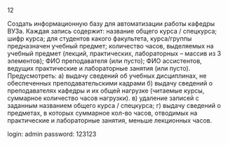 12

Создать информационную базу для автоматизации работы кафедры ВУЗа. Каждая запись содержит:
название общего курса / спецкурса;
шифр курса;
для студентов какого факультета, курса/группы предназначен учебный предмет;
количество часов, выделяемых на учебный предмет (лекций, практических, лабораторных – массив из 3 элементов);
ФИО преподавателя (или пусто);
ФИО ассистентов, ведущих практические и лабораторные занятия (или пусто).
Предусмотреть:
а) выдачу сведений об учебных дисциплинах, не обеспеченных преподавательскими кадрами
б) выдачу сведений о преподавателях кафедры и их общей нагрузке (читаемые курсы, суммарное количество часов нагрузки).
в) удаление записей с заданным названием общего курса / спецкурса;
г) выдачу сведений о предметах, в которых суммарное кол-во часов, отводимых на практические и лабораторные занятия, меньше лекционных часов.

login: admin
password: 123123
